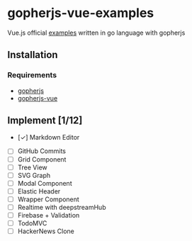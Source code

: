 # gopherjs-vue-examples
Vue.js official [examples](https://vuejs.org/v2/examples/) written in go language with gopherjs

## Installation

### Requirements
* [gopherjs](https://github.com/gopherjs/gopherjs)
* [gopherjs-vue](https://github.com/oskca/gopherjs-vue)

## Implement [1/12]
- [✓] Markdown Editor
- [ ] GitHub Commits
- [ ] Grid Component
- [ ] Tree View
- [ ] SVG Graph
- [ ] Modal Component
- [ ] Elastic Header
- [ ] Wrapper Component
- [ ] Realtime with deepstreamHub
- [ ] Firebase + Validation
- [ ] TodoMVC
- [ ] HackerNews Clone
